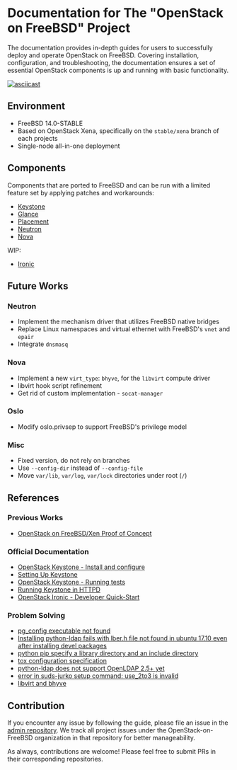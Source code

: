 # Documentation for The "OpenStack on FreeBSD" Project

The documentation provides in-depth guides for users to successfully deploy and operate OpenStack on FreeBSD. Covering installation, configuration, and troubleshooting, the documentation ensures a set of essential OpenStack components is up and running with basic functionality.

[![asciicast](https://asciinema.org/a/647308.svg)](https://asciinema.org/a/647308)

## Environment

- FreeBSD 14.0-STABLE
- Based on OpenStack Xena, specifically on the `stable/xena` branch of each projects
- Single-node all-in-one deployment

## Components

Components that are ported to FreeBSD and can be run with a limited feature set by applying patches and workarounds:

- [Keystone](keystone/README.md)
- [Glance](glance/README.md)
- [Placement](placement/README.md)
- [Neutron](neutron/README.md)
- [Nova](nova/README.md)

WIP:

- [Ironic](README.md)

## Future Works

### Neutron

- Implement the mechanism driver that utilizes FreeBSD native bridges
- Replace Linux namespaces and virtual ethernet with FreeBSD's `vnet` and `epair`
- Integrate `dnsmasq`

### Nova

- Implement a new `virt_type`: `bhyve`, for the `libvirt` compute driver
- libvirt hook script refinement
- Get rid of custom implementation - `socat-manager`

### Oslo

- Modify oslo.privsep to support FreeBSD's privilege model

### Misc

- Fixed version, do not rely on branches
- Use `--config-dir` instead of `--config-file`
- Move `var/lib`, `var/log`, `var/lock` directories under root (`/`)

## References

### Previous Works

- [OpenStack on FreeBSD/Xen Proof of Concept](http://empt1e.blogspot.com/2015/06/openstack-on-freebsdxen-proof-of-concept.html)

### Official Documentation

- [OpenStack Keystone - Install and configure](https://docs.openstack.org/keystone/xena/install/keystone-install-ubuntu.html#keystone-install-configure-ubuntu)
- [Setting Up Keystone](https://docs.openstack.org/keystone/latest/contributor/set-up-keystone.html)
- [OpenStack Keystone - Running tests](https://docs.openstack.org/keystone/latest/contributor/testing-keystone.html#)
- [Running Keystone in HTTPD](https://docs.openstack.org/keystone/ocata/apache-httpd.html)
- [OpenStack Ironic - Developer Quick-Start](https://docs.openstack.org/ironic/latest/contributor/dev-quickstart.html)

### Problem Solving

- [pg_config executable not found](https://stackoverflow.com/questions/11618898/pg-config-executable-not-found)
- [Installing python-ldap fails with lber.h file not found in ubuntu 17.10 even after installing devel packages](https://stackoverflow.com/questions/56506294/installing-python-ldap-fails-with-lber-h-file-not-found-in-ubuntu-17-10-even-aft)
- [python pip specify a library directory and an include directory](https://stackoverflow.com/questions/18783390/python-pip-specify-a-library-directory-and-an-include-directory)
- [tox configuration specification](https://tox.wiki/en/latest/config.html)
- [python-ldap does not support OpenLDAP 2.5+ yet](https://github.com/python-ldap/python-ldap/issues/445#issuecomment-983513451)
- [error in suds-jurko setup command: use_2to3 is invalid](https://github.com/andersinno/suds-jurko/issues/6)
- [libvirt and bhyve](https://people.freebsd.org/~rodrigc/libvirt/libvirt-bhyve.html)

## Contribution

If you encounter any issue by following the guide, please file an issue in the [admin repository](https://github.com/openstack-on-freebsd/admin). We track all project issues under the OpenStack-on-FreeBSD organization in that repository for better manageability.

As always, contributions are welcome! Please feel free to submit PRs in their corresponding repositories.
